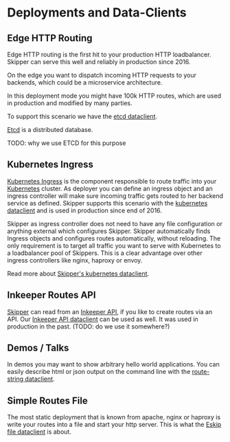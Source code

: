 # Deployments and Data-Clients

## Edge HTTP Routing

Edge HTTP routing is the first hit to your production HTTP
loadbalancer. Skipper can serve this well and reliably in production since 2016.

On the edge you want to dispatch incoming HTTP requests to your
backends, which could be a microservice architecture.

In this deployment mode you might have 100k HTTP routes, which are
used in production and modified by many parties.

To support this scenario we have the [etcd dataclient](dataclients/etcd.md).

[Etcd](https://github.com/coreos/etcd) is a distributed database.

TODO: why we use ETCD for this purpose

## Kubernetes Ingress

[Kubernetes Ingress](http://kubernetes.io/docs/user-guide/ingress/) is the
component responsible to route traffic into your
[Kubernetes](http://kubernetes.io/) cluster.
As deployer you can define an ingress object and an ingress controller
will make sure incoming traffic gets routed to her backend service as
defined. Skipper supports this scenario with the
[kubernetes dataclient](dataclients/kubernetes.md) and is used in
production since end of 2016.

Skipper as ingress controller does not need to have any file
configuration or anything external which configures Skipper. Skipper
automatically finds Ingress objects and configures routes
automatically, without reloading. The only requirement is to target
all traffic you want to serve with Kubernetes to a loadbalancer pool
of Skippers. This is a clear advantage over other ingress controllers
like nginx, haproxy or envoy.

Read more about [Skipper's kubernetes dataclient](dataclients/kubernetes.md).

## Inkeeper Routes API

[Skipper](https://github.com/zalando/skipper) can read from an
[Inkeeper API](https://github.com/zalando/innkeeper), if you like to
create routes via an API.
Our [Inkeeper API dataclient](dataclients/inkeeper-api.md) can be used
as well. It was used in production in the past. (TODO: do we use it somewhere?)

## Demos / Talks

In demos you may want to show arbitrary hello world applications.
You can easily describe html or json output on the command line with
the [route-string dataclient](dataclients/route-string.md).

## Simple Routes File

The most static deployment that is known from apache, nginx or haproxy
is write your routes into a file and start your http server.
This is what the [Eskip file dataclient](dataclients/eskip-file.md) is about.
